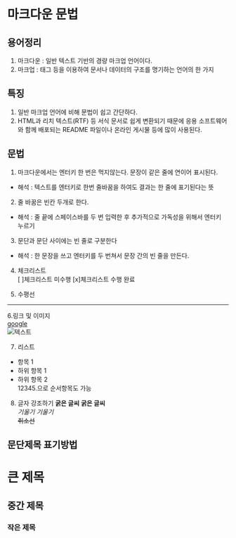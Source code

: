 # 마크다운 문법

<!-- 문장 끝에 스페이스바를 두번 눌러서 빈줄 추가를 처리했지만... 저장을 하고보니 이렇게 뒤에 스페이스바 두번 누른건 사라지고 중간에 빈줄이 생겼습니다. (아마도 자동 수정기능 이슈)  -->

## 용어정리

1. 마크다운 : 일반 텍스트 기반의 경량 마크업 언어이다.
2. 마크업 : 태그 등을 이용하여 문서나 데이터의 구조를 명기하는 언어의 한 가지

## 특징

1. 일반 마크업 언어에 비해 문법이 쉽고 간단하다.
2. HTML과 리치 텍스트(RTF) 등 서식 문서로 쉽게 변환되기 때문에 응용 소프트웨어와 함께 배포되는 README 파일이나 온라인 게시물 등에 많이 사용된다.

## 문법

1. 마크다운에서는 엔터키 한 번은 먹지않는다. 문장이 같은 줄에 연이어 표시된다.

- 해석 : 텍스트를 엔터키로 한번 줄바꿈을 하여도 결과는 한 줄에 표기된다는 뜻

2. 줄 바꿈은 빈칸 두개로 한다.

- 해석 : 줄 끝에 스페이스바를 두 번 입력한 후 추가적으로 가독성을 위해서 엔터키 누르기

3. 문단과 문단 사이에는 빈 줄로 구분한다

- 해석 : 한 문장을 쓰고 엔터키를 두 번쳐서 문장 간의 빈 줄을 만든다.

4. 체크리스트  
   [ ]체크리스트 미수행
   [x]체크리스트 수행 완료

5. 수평선

---

<!-- --- 혹은 *** -->

6.링크 및 이미지  
[google](https://www.google.com/)  
![텍스트](이미지)

7. 리스트

- 항목 1
- 하위 항목 1
- 하위 항목 2  
  12345.으로 순서항목도 가능

8. 글자 강조하기
   **굵은 글씨** **굵은 글씨**  
   _기울기_ _기울기_  
   ~~취소선~~

## 문단제목 표기방법

# 큰 제목

## 중간 제목

### 작은 제목
